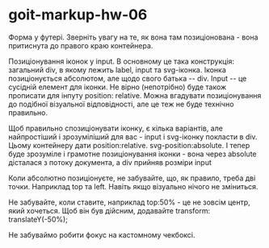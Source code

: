 # goit-markup-hw-06








Форма у футері. Зверніть увагу на те, як вона там позиціонована - вона притиснута до правого краю контейнера.

Позиціонування іконок у input. В основному це така конструкція: загальний div, в якому лежить label, input та svg-іконка. Іконка позиціонується абсолютом, але щодо свого батька -- div. Input -- це сусідній елемент для іконки. Не вірно (непотрібно) буде також прописати для інпуту position: relative. Можна вгадувати позиціонування до подібної візуальної відповідності, але це теж не буде технічно правильно.

Щоб правильно спозиціонувати іконку, є кілька варіантів, але найпростіший і зрозуміліший для вас - input і svg-іконку покласти в div. Цьому контейнеру дати position:relative. svg-position:absolute. І тепер буде зрозуміле і грамотне позиціонування іконки - вона через absolute дісталася з потоку документа, а div прийняв розміри input

Коли абсолютно позиціонуєте, не забувайте, що, як правило, треба дві точки. Наприклад top та left. Навіть якщо візуально нічого не зміниться.

Не забувайте, коли ставите, наприклад top:50% - це не зовсім центр, який хочеться. Щоб він був дійсним, додавайте transform: translateY(-50%);

Не забуваймо робити фокус на кастомному чекбоксі.


